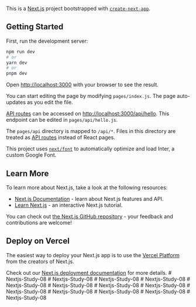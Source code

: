 This is a [Next.js](https://nextjs.org/) project bootstrapped with [`create-next-app`](https://github.com/vercel/next.js/tree/canary/packages/create-next-app).

## Getting Started

First, run the development server:

```bash
npm run dev
# or
yarn dev
# or
pnpm dev
```

Open [http://localhost:3000](http://localhost:3000) with your browser to see the result.

You can start editing the page by modifying `pages/index.js`. The page auto-updates as you edit the file.

[API routes](https://nextjs.org/docs/api-routes/introduction) can be accessed on [http://localhost:3000/api/hello](http://localhost:3000/api/hello). This endpoint can be edited in `pages/api/hello.js`.

The `pages/api` directory is mapped to `/api/*`. Files in this directory are treated as [API routes](https://nextjs.org/docs/api-routes/introduction) instead of React pages.

This project uses [`next/font`](https://nextjs.org/docs/basic-features/font-optimization) to automatically optimize and load Inter, a custom Google Font.

## Learn More

To learn more about Next.js, take a look at the following resources:

- [Next.js Documentation](https://nextjs.org/docs) - learn about Next.js features and API.
- [Learn Next.js](https://nextjs.org/learn) - an interactive Next.js tutorial.

You can check out [the Next.js GitHub repository](https://github.com/vercel/next.js/) - your feedback and contributions are welcome!

## Deploy on Vercel

The easiest way to deploy your Next.js app is to use the [Vercel Platform](https://vercel.com/new?utm_medium=default-template&filter=next.js&utm_source=create-next-app&utm_campaign=create-next-app-readme) from the creators of Next.js.

Check out our [Next.js deployment documentation](https://nextjs.org/docs/deployment) for more details.
#   N e x t j s - S t u d y - 0 8  
 #   N e x t j s - S t u d y - 0 8  
 #   N e x t j s - S t u d y - 0 8  
 #   N e x t j s - S t u d y - 0 8  
 #   N e x t j s - S t u d y - 0 8  
 #   N e x t j s - S t u d y - 0 8  
 #   N e x t j s - S t u d y - 0 8  
 #   N e x t j s - S t u d y - 0 8  
 #   N e x t j s - S t u d y - 0 8  
 #   N e x t j s - S t u d y - 0 8  
 #   N e x t j s - S t u d y - 0 8  
 #   N e x t j s - S t u d y - 0 8  
 #   N e x t j s - S t u d y - 0 8  
 